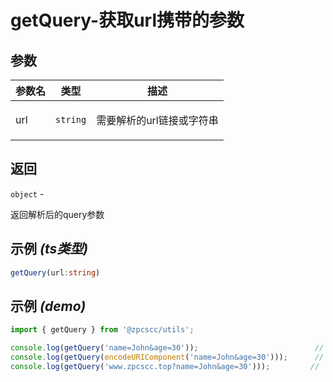# getQuery-获取url携带的参数

## 参数

| 参数名 | 类型                | 描述                             |
| ------ | ------------------- | -------------------------------- |
| url    | <code>string</code> | <p>需要解析的url链接或字符串</p> |

## 返回

<code>object</code> - <p>返回解析后的query参数</p>

## 示例 _(ts类型)_

```typescript
getQuery(url:string)
```

## 示例 _(demo)_

```typescript
import { getQuery } from '@zpcscc/utils';

console.log(getQuery('name=John&age=30'));                          //  {name: 'John', age: '30'}
console.log(getQuery(encodeURIComponent('name=John&age=30')));      //  {name: 'John', age: '30'}
console.log(getQuery('www.zpcscc.top?name=John&age=30')));         //  {name: 'John', age: '30'}
```
